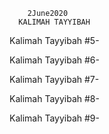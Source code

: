         2June2020
      KALIMAH TAYYIBAH
      
Kalimah Tayyibah #5-

Kalimah Tayyibah #6-

Kalimah Tayyibah #7-

Kalimah Tayyibah #8-

Kalimah Tayyibah #9-
